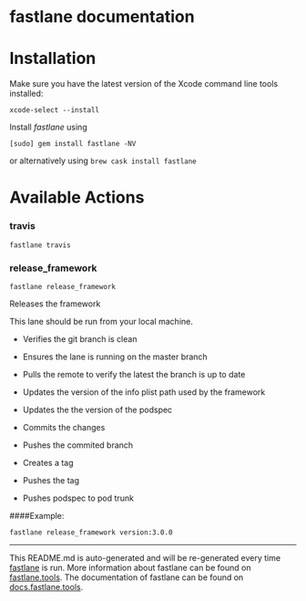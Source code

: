fastlane documentation
================
# Installation

Make sure you have the latest version of the Xcode command line tools installed:

```
xcode-select --install
```

Install _fastlane_ using
```
[sudo] gem install fastlane -NV
```
or alternatively using `brew cask install fastlane`

# Available Actions
### travis
```
fastlane travis
```

### release_framework
```
fastlane release_framework
```
Releases the framework

This lane should be run from your local machine.

 * Verifies the git branch is clean

 * Ensures the lane is running on the master branch

 * Pulls the remote to verify the latest the branch is up to date

 * Updates the version of the info plist path used by the framework

 * Updates the the version of the podspec

 * Commits the changes

 * Pushes the commited branch

 * Creates a tag

 * Pushes the tag

 * Pushes podspec to pod trunk

####Example:

```
fastlane release_framework version:3.0.0
```



----

This README.md is auto-generated and will be re-generated every time [fastlane](https://fastlane.tools) is run.
More information about fastlane can be found on [fastlane.tools](https://fastlane.tools).
The documentation of fastlane can be found on [docs.fastlane.tools](https://docs.fastlane.tools).
